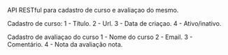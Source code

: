 API RESTful para cadastro de curso e avaliaçao do mesmo.

Cadastro de curso:
1 - Título.
2 - Url.
3 - Data de criaçao.
4 - Ativo/inativo.

Cadastro de avaliaçao do curso
1 - Nome do curso
2 - Email.
3 - Comentário.
4 - Nota da avaliação nota.
